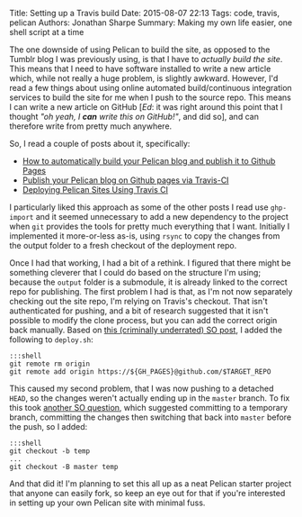 Title: Setting up a Travis build
Date: 2015-08-07 22:13
Tags: code, travis, pelican
Authors: Jonathan Sharpe
Summary: Making my own life easier, one shell script at a time

The one downside of using Pelican to build the site, as opposed to the Tumblr 
blog I was previously using, is that I have to *actually build the site*. This
means that I need to have software installed to write a new article which, 
while not really a huge problem, is slightly awkward. However, I'd read a few 
things about using online automated build/continuous integration services to 
build the site for me when I push to the source repo. This means I can write a 
new article on GitHub [*Ed*: it was right around this point that I thought *"oh 
yeah, I __can__ write this on GitHub!"*, and did so], and can therefore write
from pretty much anywhere.

So, I read a couple of posts about it, specifically:

 - [How to automatically build your Pelican blog and publish it to Github Pages][3]
 - [Publish your Pelican blog on Github pages via Travis-CI][4]
 - [Deploying Pelican Sites Using Travis CI][5]
 
I particularly liked this approach as some of the other posts I read use 
`ghp-import` and it seemed unnecessary to add a new dependency to the project 
when `git` provides the tools for pretty much everything that I want. Initially
I implemented it more-or-less as-is, using `rsync` to copy the changes from the
output folder to a fresh checkout of the deployment repo.

Once I had that working, I had a bit of a rethink. I figured that there might be 
something cleverer that I could do based on the structure I'm using; because the 
`output` folder is a submodule, it is already linked to the correct repo for 
publishing. The first problem I had is that, as I'm not now separately checking 
out the site repo, I'm relying on Travis's checkout. That isn't authenticated for
pushing, and a bit of research suggested that it isn't possible to modify the 
clone process, but you can add the correct origin back manually. Based on [this 
(criminally underrated) SO post][1], I added the following to `deploy.sh`:

```
:::shell
git remote rm origin
git remote add origin https://${GH_PAGES}@github.com/$TARGET_REPO
```

This caused my second problem, that I was now pushing to a detached `HEAD`, so
the changes weren't actually ending up in the `master` branch. To fix this took
[another SO question][2], which suggested committing to a temporary branch, 
committing the changes then switching that back into `master` before the push,
so I added:

```
:::shell
git checkout -b temp
...
git checkout -B master temp
```

And that did it! I'm planning to set this all up as a neat Pelican starter 
project that anyone can easily fork, so keep an eye out for that if you're 
interested in setting up your own Pelican site with minimal fuss.

  [1]: http://stackoverflow.com/q/19845679/3001761
  [2]: http://stackoverflow.com/q/5772192/3001761
  [3]: http://zonca.github.io/2013/09/automatically-build-pelican-and-publish-to-github-pages.html
  [4]: http://blog.mathieu-leplatre.info/publish-your-pelican-blog-on-github-pages-via-travis-ci.html
  [5]: http://kevinyap.ca/2014/06/deploying-pelican-sites-using-travis-ci/
